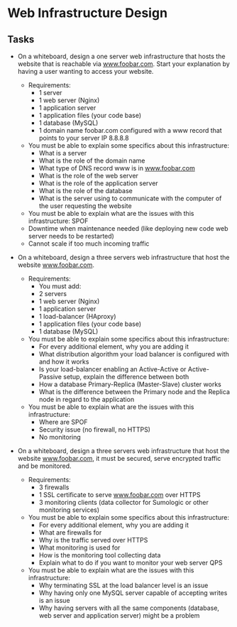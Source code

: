 # Web Infrastructure Design

## Tasks

- On a whiteboard, design a one server web infrastructure that hosts the website that is reachable via www.foobar.com. Start your explanation by having a user wanting to access your website.

  - Requirements:
    - 1 server
    - 1 web server (Nginx)
    - 1 application server
    - 1 application files (your code base)
    - 1 database (MySQL)
    - 1 domain name foobar.com configured with a www record that points to your server IP 8.8.8.8
  - You must be able to explain some specifics about this infrastructure:
    - What is a server
    - What is the role of the domain name
    - What type of DNS record www is in www.foobar.com
    - What is the role of the web server
    - What is the role of the application server
    - What is the role of the database
    - What is the server using to communicate with the computer of the user requesting the website
  - You must be able to explain what are the issues with this infrastructure:
SPOF
  - Downtime when maintenance needed (like deploying new code web server needs to be restarted)
  - Cannot scale if too much incoming traffic

- On a whiteboard, design a three servers web infrastructure that host the website www.foobar.com.
  - Requirements:
    - You must add:
    - 2 servers
    - 1 web server (Nginx)
    - 1 application server
    - 1 load-balancer (HAproxy)
    - 1 application files (your code base)
    - 1 database (MySQL)
  - You must be able to explain some specifics about this infrastructure:
    - For every additional element, why you are adding it
    - What distribution algorithm your load balancer is configured with and how it works
    - Is your load-balancer enabling an Active-Active or Active-Passive setup, explain the difference between both
    - How a database Primary-Replica (Master-Slave) cluster works
    - What is the difference between the Primary node and the Replica node in regard to the application
  - You must be able to explain what are the issues with this infrastructure:
    - Where are SPOF
    - Security issue (no firewall, no HTTPS)
    - No monitoring

- On a whiteboard, design a three servers web infrastructure that host the website www.foobar.com, it must be secured, serve encrypted traffic and be monitored.
  - Requirements:
    - 3 firewalls
    - 1 SSL certificate to serve www.foobar.com over HTTPS
    - 3 monitoring clients (data collector for Sumologic or other monitoring services)
  - You must be able to explain some specifics about this infrastructure:
    - For every additional element, why you are adding it
    - What are firewalls for
    - Why is the traffic served over HTTPS
    - What monitoring is used for
    - How is the monitoring tool collecting data
    - Explain what to do if you want to monitor your web server QPS
  - You must be able to explain what are the issues with this infrastructure:
    - Why terminating SSL at the load balancer level is an issue
    - Why having only one MySQL server capable of accepting writes is an issue
    - Why having servers with all the same components (database, web server and application server) might be a problem
